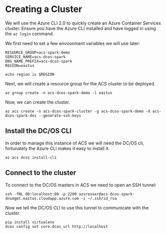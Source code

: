 # Creating a Cluster

We will use the Azure CLI 2.0 to quickly create an Azure Container
Services cluster. Ensure you have the Azure CLI installed and have
logged in using the `az login` command.

We first need to set a few environment variables we will use later:

```
RESOURCE_GROUP=acs-spark-demo
SERVICE_NAME=acs-dcos-spark
DNS_NAME_PREFIX=acs-dcos-spark
REGION=eastus
```

```
echo region is $REGION
```

Next, we will create a resource group for the ACS cluster to be deployed.

```
az group create -n acs-dcos-spark-demo -l eastus
```

Now, we can create the cluster.

```
az acs create -n acs-dcos-spark-cluster -g acs-dcos-spark-demo -d acs-dcos-spark-dns --generate-ssh-keys
```

## Install the DC/OS CLI

In order to manage this instance of ACS we will need the DC/OS cli,
fortunately the Azure CLI makes it easy to install it.

```
az acs dcos install-cli
```

## Connect to the cluster

To connect to the DC/OS masters in ACS we need to open an SSH tunnel:

```
ssh -fNL 80:localhost:80 -p 2200 azureuser@acs-dcos-spark-dnsmgmt.eastus.cloudapp.azure.com -i ~/.ssh/id_rsa
```

Now we tell the DC/OS CLI to use this tunnel to communicate with the cluster.

```
pip install virtualenv
dcos config set core.dcos_url http://localhost
```

